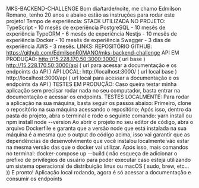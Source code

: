 MKS-BACKEND-CHALLENGE
Bom dia/tarde/noite, me chamo Edmilson Romano, tenho 20 anos e abaixo estão as instruções para rodar este projeto!
Tempo de experiência:
STACK UTILIZADA NO PROJETO:
TypeScript - 10 mesês de experiência
PostgreSQL - 10 mesês de experiência
TypeORM - 6 mesês de experiência
Nestjs - 10 mesês de experiência
Docker - 10 mesês de experiência
Swagger - 3 dias de experiência 
AWS - 3 mesês.
LINKS:
REPOSITÓRIO GITHUB:
https://github.com/EdmilsonR0MANO/mks-backend-challenge
API EM PRODUÇÃO:
http://15.228.170.50:3000:3000/ ( url base )
http://15.228.170.50:3000/api ( url para acessar a documentação e os endpoints da API )
API LOCAL:
http://localhost:3000/ ( url local base )
http://localhost:3000/api ( url local para acessar a documentação e os endpoints da API )
TESTES EM PRODUÇÃO:
Caso queira testar minha aplicação sem precisar rodar nada no seu computador, basta entrar na documentação e acessar os endpoints.
TESTES LOCALMENTE:
Para rodar a aplicação na sua máquina, basta seguir os passos abaixo:
Primeiro, clone o repositório na sua máquina acessando o repositório;
Após isso, dentro da pasta do projeto, abra o terminal e rode o seguinte comando:
yarn install ou npm install
node --version
Ao abrir o projeto no seu editor de código, abra o arquivo Dockerfile e garanta que a versão node que está instalada na sua máquina é a mesma que o output do código acima, isso vai garantir que as dependências de desenvolvimento que você instalou localmente vão estar na mesma versão das que o docker vai utilizar.
Após isso, mais comandos no terminal:
docker-compose up --build ( não esqueça de adicionar o prefixo de privilégios de usuário para poder executar caso esteja utilizando um sistema operacional de distribuição linux ou macOS ( sudo, brew, etc... ))
E pronto! Aplicação local rodando, agora é só acessar a documentação e consumir os endpoints
